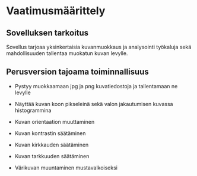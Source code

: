 # Vaatimusmäärittely

## Sovelluksen tarkoitus

Sovellus tarjoaa yksinkertaisia kuvanmuokkaus ja analysointi työkaluja sekä mahdollisuuden tallentaa muokatun kuvan levylle.

## Perusversion tajoama toiminnallisuus

* Pystyy muokkaamaan jpg ja png kuvatiedostoja ja tallentamaan ne levylle 

* Näyttää kuvan koon pikseleinä sekä valon jakautumisen kuvassa histogrammina

* Kuvan orientaation muuttaminen

* Kuvan kontrastin säätäminen

* Kuvan kirkkauden säätäminen

* Kuvan tarkkuuden säätäminen

* Värikuvan muuntaminen mustavalkoiseksi
